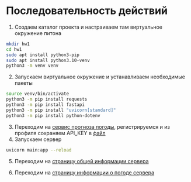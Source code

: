 # Последовательность действий

1) Создаем каталог проекта и настраиваем там виртуальное окружение питона

```bash
mkdir hw1
cd hw1
sudo apt install python3-pip
sudo apt install python3.10-venv
python3 -m venv venv
```

2) Запускаем виртуальное окружение и устанавливаем необходимые пакеты

```bash
source venv/bin/activate
python3 -m pip install requests
python3 -m pip install fastapi
python3 -m pip install "uvicorn[standard]"
python3 -m pip install python-dotenv
```
3) Переходим на [сервис прогноза погоды](https://www.visualcrossing.com/sign-up), регистрируемся и из профиля сохраняем API_KEY в [файл](./.env)
4) Запускаем сервер

```bash
uvicorn main:app --reload
```
5) Переходим на [страницу общей информации сервера](http://localhost:8000/info)

6) Переходим на [страницу информации о погоде сервера](http://localhost:8000/info/weather)
